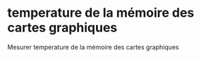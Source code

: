 # temperature de la mémoire des cartes graphiques
 Mesurer temperature de la mémoire des cartes graphiques
